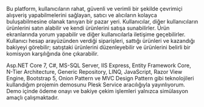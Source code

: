 Bu platform, kullanıcıların rahat, güvenli ve verimli bir şekilde çevrimiçi alışveriş yapabilmelerini sağlayan, satıcı ve alıcıların kolayca buluşabilmesine olanak tanıyan bir pazar yeri. Kullanıcılar, diğer kullanıcıların ürünlerini satın alabilir ve kendi ürünlerini satışa sunabilirler. Ürün ekranlarında yorum yapabilir ve diğer kullanıcılarla iletişime geçebilirler. Kullanıcı hesap arayüzünden verdiği siparişleri, sattığı ürünleri ve kazandığı bakiyeyi görebilir; satıştaki ürünlerini düzenleyebilir ve ürünlerini belirli bir komisyon karşılığında öne çıkarabilir.

Asp.NET Core 7, C#, MS-SQL Server, IIS Express, Entity Framework Core, N-Tier Architecture, Generic Repository, LINQ, JavaScript, Razor View Engine, Bootstrap 5, Onion Pattern ve MVC Design Pattern gibi teknolojileri kullandığım projemin demosunu Plesk Service aracılığıyla yayınlıyorum. Demo içinde ödeme onayı ve bakiye çekim işlemleri yalnızca simülasyon amaçlı çalışmaktadır.
